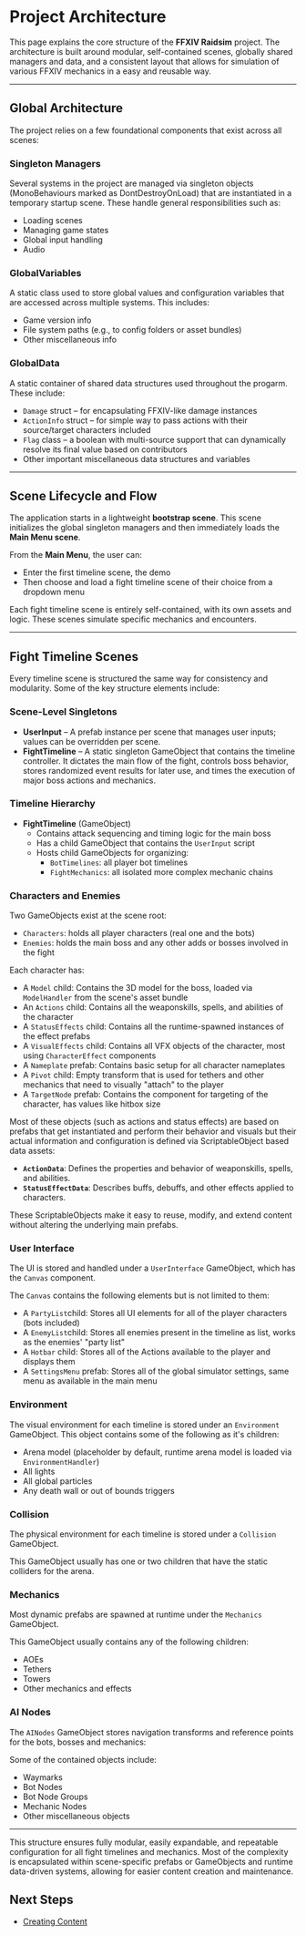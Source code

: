 # Project Architecture

This page explains the core structure of the **FFXIV Raidsim** project. The architecture is built around modular, self-contained scenes, globally shared managers and data, and a consistent layout that allows for simulation of various FFXIV mechanics in a easy and reusable way.

---

## Global Architecture

The project relies on a few foundational components that exist across all scenes:

### Singleton Managers
Several systems in the project are managed via singleton objects (MonoBehaviours marked as DontDestroyOnLoad) that are instantiated in a temporary startup scene. These handle general responsibilities such as:
- Loading scenes
- Managing game states
- Global input handling
- Audio

### GlobalVariables
A static class used to store global values and configuration variables that are accessed across multiple systems. This includes:
- Game version info
- File system paths (e.g., to config folders or asset bundles)
- Other miscellaneous info

### GlobalData
A static container of shared data structures used throughout the progarm. These include:
- `Damage` struct – for encapsulating FFXIV-like damage instances
- `ActionInfo` struct – for simple way to pass actions with their source/target characters included
- `Flag` class – a boolean with multi-source support that can dynamically resolve its final value based on contributors
- Other important miscellaneous data structures and variables

---

## Scene Lifecycle and Flow

The application starts in a lightweight **bootstrap scene**. This scene initializes the global singleton managers and then immediately loads the **Main Menu scene**.

From the **Main Menu**, the user can:
- Enter the first timeline scene, the demo
- Then choose and load a fight timeline scene of their choice from a dropdown menu

Each fight timeline scene is entirely self-contained, with its own assets and logic. These scenes simulate specific mechanics and encounters.

---

## Fight Timeline Scenes

Every timeline scene is structured the same way for consistency and modularity. Some of the key structure elements include:

### Scene-Level Singletons
- **UserInput** – A prefab instance per scene that manages user inputs; values can be overridden per scene.
- **FightTimeline** – A static singleton GameObject that contains the timeline controller. It dictates the main flow of the fight, controls boss behavior, stores randomized event results for later use, and times the execution of major boss actions and mechanics.

### Timeline Hierarchy
- **FightTimeline** (GameObject)
  - Contains attack sequencing and timing logic for the main boss
  - Has a child GameObject that contains the `UserInput` script
  - Hosts child GameObjects for organizing:
    - `BotTimelines`: all player bot timelines
    - `FightMechanics`: all isolated more complex mechanic chains

### Characters and Enemies
Two GameObjects exist at the scene root:
- `Characters`: holds all player characters (real one and the bots)
- `Enemies`: holds the main boss and any other adds or bosses involved in the fight

Each character has:
- A `Model` child: Contains the 3D model for the boss, loaded via `ModelHandler` from the scene's asset bundle
- An `Actions` child: Contains all the weaponskills, spells, and abilities of the character
- A `StatusEffects` child: Contains all the runtime-spawned instances of the effect prefabs
- A `VisualEffects` child: Contains all VFX objects of the character, most using `CharacterEffect` components
- A `Nameplate` prefab: Contains basic setup for all character nameplates
- A `Pivot` child: Empty transform that is used for tethers and other mechanics that need to visually "attach" to the player
- A `TargetNode` prefab: Contains the component for targeting of the character, has values like hitbox size

Most of these objects (such as actions and status effects) are based on prefabs that get instantiated and perform their behavior and visuals but their actual information and configuration is defined via ScriptableObject based data assets:
- **`ActionData`**: Defines the properties and behavior of weaponskills, spells, and abilities.
- **`StatusEffectData`**: Describes buffs, debuffs, and other effects applied to characters.

These ScriptableObjects make it easy to reuse, modify, and extend content without altering the underlying main prefabs.

### User Interface
The UI is stored and handled under a `UserInterface` GameObject, which has the `Canvas` component.

The `Canvas` contains the following elements but is not limited to them:
- A `PartyList`child: Stores all UI elements for all of the player characters (bots included)
- A `EnemyList`child: Stores all enemies present in the timeline as list, works as the enemies' "party list"
- A `Hotbar` child: Stores all of the Actions available to the player and displays them
- A `SettingsMenu` prefab: Stores all of the global simulator settings, same menu as available in the main menu

### Environment
The visual environment for each timeline is stored under an `Environment` GameObject.
This object contains some of the following as it's children:
- Arena model (placeholder by default, runtime arena model is loaded via `EnvironmentHandler`)
- All lights
- All global particles
- Any death wall or out of bounds triggers

### Collision
The physical environment for each timeline is stored under a `Collision` GameObject.

This GameObject usually has one or two children that have the static colliders for the arena.

### Mechanics
Most dynamic prefabs are spawned at runtime under the `Mechanics` GameObject.

This GameObject usually contains any of the following children:
- AOEs
- Tethers
- Towers
- Other mechanics and effects

### AI Nodes
The `AINodes` GameObject stores navigation transforms and reference points for the bots, bosses and mechanics:

Some of the contained objects include:
- Waymarks
- Bot Nodes
- Bot Node Groups
- Mechanic Nodes
- Other miscellaneous objects

---

This structure ensures fully modular, easily expandable, and repeatable configuration for all fight timelines and mechanics. Most of the complexity is encapsulated within scene-specific prefabs or GameObjects and runtime data-driven systems, allowing for easier content creation and maintenance.

## Next Steps

- [Creating Content](creating-content/adding-scriptable-objects.md)
